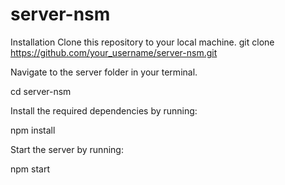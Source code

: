 # server-nsm

Installation
Clone this repository to your local machine.
git clone https://github.com/your_username/server-nsm.git

Navigate to the server folder in your terminal.

cd server-nsm

Install the required dependencies by running:

npm install

Start the server by running:

npm start

